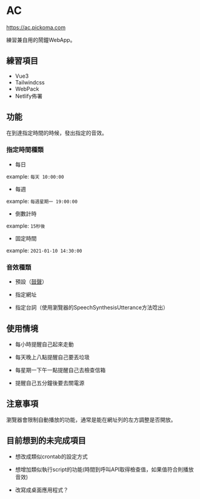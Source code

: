 # AC

https://ac.pickoma.com

練習兼自用的鬧鐘WebApp。

## 練習項目

* Vue3
* Tailwindcss
* WebPack
* Netlify佈署

## 功能

在到達指定時間的時候，發出指定的音效。

### 指定時間種類

* 每日

example: `每天 10:00:00`

* 每週

example: `每週星期一 19:00:00`

* 倒數計時

example: `15秒後`

* 固定時間

example: `2021-01-10 14:30:00`

### 音效種類

* 預設（[鼓聲](http://www.kurage-kosho.info/others.html)）

* 指定網址

* 指定台詞（使用瀏覽器的SpeechSynthesisUtterance方法唸出）

## 使用情境

* 每小時提醒自己起來走動

* 每天晚上八點提醒自己要丟垃圾

* 每星期一下午一點提醒自己去檢查信箱

* 提醒自己五分鐘後要去關電源

## 注意事項

瀏覽器會限制自動播放的功能，通常是能在網址列的左方調整是否開放。

## 目前想到的未完成項目

* 想改成類似crontab的設定方式

* 想增加類似執行script的功能(時間到呼叫API取得檢查值，如果值符合則播放音效)

* 改寫成桌面應用程式？
